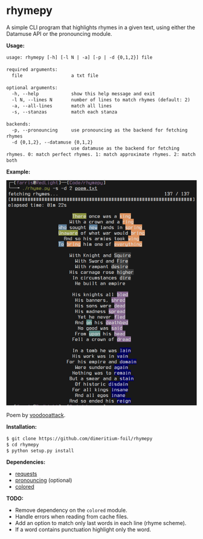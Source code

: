 # rhymepy
A simple CLI program that highlights rhymes in a given text, using either the Datamuse API or the pronouncing module.

**Usage:**
```
usage: rhymepy [-h] [-l N | -a] [-p | -d {0,1,2}] file

required arguments:
  file                  a txt file

optional arguments:
  -h, --help            show this help message and exit
  -l N, --lines N       number of lines to match rhymes (default: 2)
  -a, --all-lines       match all lines
  -s, --stanzas         match each stanza  

backends:
  -p, --pronouncing     use pronouncing as the backend for fetching rhymes
  -d {0,1,2}, --datamuse {0,1,2}
                        use datamuse as the backend for fetching rhymes. 0: match perfect rhymes. 1: match approximate rhymes. 2: match both
```

**Example:**
<p align="center">
  <img src=example.png />
</p>

Poem by [voodooattack](https://github.com/voodooattack).

**Installation:**
```
$ git clone https://github.com/dimeritium-foil/rhymepy
$ cd rhymepy
$ python setup.py install
```

**Dependencies:**
* [requests](https://pypi.org/project/requests/)
* [pronouncing](https://pypi.org/project/pronouncing/) (optional)
* [colored](https://pypi.org/project/colored/)

**TODO:**
* Remove dependency on the `colored` module.
* Handle errors when reading from cache files.
* Add an option to match only last words in each line (rhyme scheme).
* If a word contains punctuation highlight only the word.
